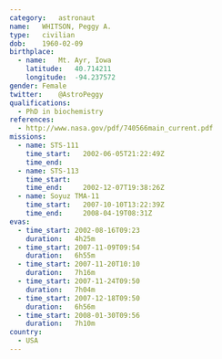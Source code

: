 ```yaml
---
category:	astronaut
name:	WHITSON, Peggy A.
type:	civilian
dob:	1960-02-09
birthplace:
  - name:	Mt. Ayr, Iowa
    latitude:	40.714211
    longitude:	-94.237572
gender:	Female
twitter:	@AstroPeggy
qualifications:
  - PhD in biochemistry
references:
  - http://www.nasa.gov/pdf/740566main_current.pdf
missions:
  - name: STS-111
    time_start:   2002-06-05T21:22:49Z
    time_end:     
  - name: STS-113
    time_start:   
    time_end:     2002-12-07T19:38:26Z
  - name: Soyuz TMA-11
    time_start:   2007-10-10T13:22:39Z
    time_end:     2008-04-19T08:31Z
evas:
  - time_start: 2002-08-16T09:23
    duration:   4h25m
  - time_start: 2007-11-09T09:54
    duration:   6h55m
  - time_start: 2007-11-20T10:10
    duration:   7h16m
  - time_start: 2007-11-24T09:50
    duration:   7h04m
  - time_start: 2007-12-18T09:50
    duration:   6h56m
  - time_start: 2008-01-30T09:56
    duration:   7h10m
country:
  - USA
---
```

